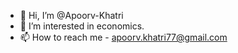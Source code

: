 - 👋 Hi, I’m @Apoorv-Khatri
- 👀 I’m interested in economics.
- 📫 How to reach me - apoorv.khatri77@gmail.com

<!---
Apoorv-Khatri/Apoorv-Khatri is a ✨ special ✨ repository because its `README.md` (this file) appears on your GitHub profile.
You can click the Preview link to take a look at your changes.
--->
